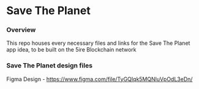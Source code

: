 # Save The Planet

### Overview
This repo houses every necessary files and links for the Save The Planet app idea, to be built on the 5ire Blockchain network



### Save The Planet design files
Figma Design - https://www.figma.com/file/TyGQIqk5MQNluVpOdL3eDn/
